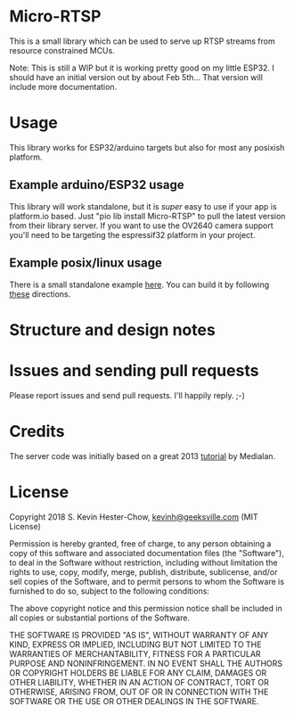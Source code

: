 # Micro-RTSP

This is a small library which can be used to serve up RTSP streams from
resource constrained MCUs.

Note: This is still a WIP but it is working pretty good on my little ESP32.
I should have an initial version out by about Feb 5th...  That version will include more documentation.

# Usage

This library works for ESP32/arduino targets but also for most any posixish platform.

## Example arduino/ESP32 usage

This library will work standalone, but it is _super_ easy to use if your app is platform.io based.
Just "pio lib install Micro-RTSP" to pull the latest version from their library server.  If you want to use the OV2640
camera support you'll need to be targeting the espressif32 platform in your project.

## Example posix/linux usage

There is a small standalone example [here](/test/RTSPTestServer.cpp).  You can build it by following [these](/test/README.md) directions.

# Structure and design notes

# Issues and sending pull requests

Please report issues and send pull requests.  I'll happily reply. ;-)

# Credits

The server code was initially based on a great 2013 [tutorial](https://www.medialan.de/usecase0001.html) by Medialan.

# License

Copyright 2018 S. Kevin Hester-Chow, kevinh@geeksville.com (MIT License)

Permission is hereby granted, free of charge, to any person obtaining a copy of this software and associated documentation files (the "Software"), to deal in the Software without restriction, including without limitation the rights to use, copy, modify, merge, publish, distribute, sublicense, and/or sell copies of the Software, and to permit persons to whom the Software is furnished to do so, subject to the following conditions:

The above copyright notice and this permission notice shall be included in all copies or substantial portions of the Software.

THE SOFTWARE IS PROVIDED "AS IS", WITHOUT WARRANTY OF ANY KIND, EXPRESS OR IMPLIED, INCLUDING BUT NOT LIMITED TO THE WARRANTIES OF MERCHANTABILITY, FITNESS FOR A PARTICULAR PURPOSE AND NONINFRINGEMENT. IN NO EVENT SHALL THE AUTHORS OR COPYRIGHT HOLDERS BE LIABLE FOR ANY CLAIM, DAMAGES OR OTHER LIABILITY, WHETHER IN AN ACTION OF CONTRACT, TORT OR OTHERWISE, ARISING FROM, OUT OF OR IN CONNECTION WITH THE SOFTWARE OR THE USE OR OTHER DEALINGS IN THE SOFTWARE.
